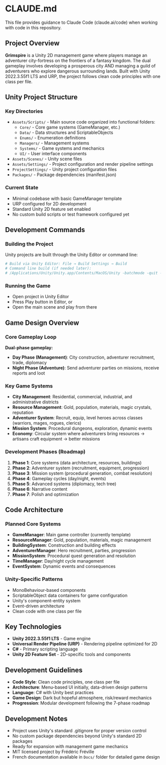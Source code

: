 # CLAUDE.md

This file provides guidance to Claude Code (claude.ai/code) when working with code in this repository.

## Project Overview

**Grimspire** is a Unity 2D management game where players manage an adventurer city-fortress on the frontiers of a fantasy kingdom. The dual gameplay involves developing a prosperous city AND managing a guild of adventurers who explore dangerous surrounding lands. Built with Unity 2022.3.55f1 LTS and URP, the project follows clean code principles with one class per file.

## Unity Project Structure

### Key Directories
- `Assets/Scripts/` - Main source code organized into functional folders:
  - `Core/` - Core game systems (GameManager, etc.)
  - `Data/` - Data structures and ScriptableObjects
  - `Enums/` - Enumeration definitions
  - `Managers/` - Management systems
  - `Systems/` - Game systems and mechanics
  - `UI/` - User interface components
- `Assets/Scenes/` - Unity scene files
- `Assets/Settings/` - Project configuration and render pipeline settings
- `ProjectSettings/` - Unity project configuration files
- `Packages/` - Package dependencies (manifest.json)

### Current State
- Minimal codebase with basic GameManager template
- URP configured for 2D development
- Standard Unity 2D feature set enabled
- No custom build scripts or test framework configured yet

## Development Commands

### Building the Project
Unity projects are built through the Unity Editor or command line:
```bash
# Build via Unity Editor: File → Build Settings → Build
# Command line build (if needed later):
# /Applications/Unity/Unity.app/Contents/MacOS/Unity -batchmode -quit -projectPath . -buildTarget StandaloneOSX -buildPath ./Builds/
```

### Running the Game
- Open project in Unity Editor
- Press Play button in Editor, or
- Open the main scene and play from there

## Game Design Overview

### Core Gameplay Loop
**Dual-phase gameplay:**
- **Day Phase (Management)**: City construction, adventurer recruitment, trade, diplomacy
- **Night Phase (Adventure)**: Send adventurer parties on missions, receive reports and loot

### Key Game Systems
- **City Management**: Residential, commercial, industrial, and administrative districts
- **Resource Management**: Gold, population, materials, magic crystals, reputation
- **Adventurer System**: Recruit, equip, level heroes across classes (warriors, mages, rogues, clerics)
- **Mission System**: Procedural dungeons, exploration, dynamic events
- **Economy**: Circular system where adventurers bring resources → artisans craft equipment → better missions

### Development Phases (Roadmap)
1. **Phase 1**: Core systems (data architecture, resources, buildings)
2. **Phase 2**: Adventurer system (recruitment, equipment, progression)
3. **Phase 3**: Mission system (procedural generation, combat resolution)
4. **Phase 4**: Gameplay cycles (day/night, events)
5. **Phase 5**: Advanced systems (diplomacy, tech tree)
6. **Phase 6**: Narrative content
7. **Phase 7**: Polish and optimization

## Code Architecture

### Planned Core Systems
- **GameManager**: Main game controller (currently template)
- **ResourceManager**: Gold, population, materials, magic management
- **BuildingSystem**: Construction and building effects
- **AdventurerManager**: Hero recruitment, parties, progression
- **MissionSystem**: Procedural quest generation and resolution
- **TimeManager**: Day/night cycle management
- **EventSystem**: Dynamic events and consequences

### Unity-Specific Patterns
- MonoBehaviour-based components
- ScriptableObject data containers for game configuration
- Unity's component-entity system
- Event-driven architecture
- Clean code with one class per file

## Key Technologies
- **Unity 2022.3.55f1 LTS** - Game engine
- **Universal Render Pipeline (URP)** - Rendering pipeline optimized for 2D
- **C#** - Primary scripting language
- **Unity 2D Feature Set** - 2D-specific tools and components

## Development Guidelines
- **Code Style**: Clean code principles, one class per file
- **Architecture**: Menu-based UI initially, data-driven design patterns
- **Language**: C# with Unity best practices
- **Game Design**: Dark but hopeful atmosphere, risk/reward mechanics
- **Progression**: Modular development following the 7-phase roadmap

## Development Notes
- Project uses Unity's standard .gitignore for proper version control
- No custom package dependencies beyond Unity's standard 2D packages
- Ready for expansion with management game mechanics
- MIT licensed project by Frédéric Fréville
- French documentation available in `Docs/` folder for detailed game design